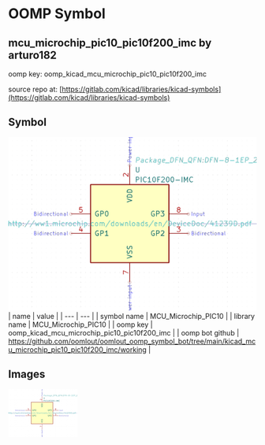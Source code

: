 # OOMP Symbol  
## mcu_microchip_pic10_pic10f200_imc  by arturo182  
  
oomp key: oomp_kicad_mcu_microchip_pic10_pic10f200_imc  
  
source repo at: [https://gitlab.com/kicad/libraries/kicad-symbols](https://gitlab.com/kicad/libraries/kicad-symbols)  
## Symbol  
  
[![working.png](working_600.png)](working.png)  
| name | value | 
| --- | --- | 
| symbol name | MCU_Microchip_PIC10 | 
| library name | MCU_Microchip_PIC10 | 
| oomp key | oomp_kicad_mcu_microchip_pic10_pic10f200_imc | 
| oomp bot github | https://github.com/oomlout/oomlout_oomp_symbol_bot/tree/main/kicad_mcu_microchip_pic10_pic10f200_imc/working | 
## Images  
  
[![working.png](working_140.png)](working.png)  
